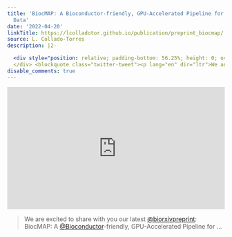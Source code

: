 ```yaml
---
title: 'BiocMAP: A Bioconductor-friendly, GPU-Accelerated Pipeline for Bisulfite-Sequencing
  Data'
date: '2022-04-20'
linkTitle: https://lcolladotor.github.io/publication/preprint_biocmap/
source: L. Collado-Torres
description: |2-

  <div style="position: relative; padding-bottom: 56.25%; height: 0; overflow: hidden;"> <iframe src="https://www.youtube.com/embed/pI8-myU8ZDs" style="position: absolute; top: 0; left: 0; width: 100%; height: 100%; border:0;" allowfullscreen title="YouTube Video"></iframe>
  </div> <blockquote class="twitter-tweet"><p lang="en" dir="ltr">We are excited to share with you our latest <a href="https://twitter.com/biorxivpreprint?ref_src=twsrc%5Etfw">@biorxivpreprint</a>: BiocMAP: A <a href="https://twitter.com/Bioconductor?ref_src=twsrc%5Etfw">@Bioconductor</a>-friendly, GPU-Accelerated Pipeline for  ...
disable_comments: true
---
```


<div style="position: relative; padding-bottom: 56.25%; height: 0; overflow: hidden;"> <iframe src="https://www.youtube.com/embed/pI8-myU8ZDs" style="position: absolute; top: 0; left: 0; width: 100%; height: 100%; border:0;" allowfullscreen title="YouTube Video"></iframe>
</div> <blockquote class="twitter-tweet"><p lang="en" dir="ltr">We are excited to share with you our latest <a href="https://twitter.com/biorxivpreprint?ref_src=twsrc%5Etfw">@biorxivpreprint</a>: BiocMAP: A <a href="https://twitter.com/Bioconductor?ref_src=twsrc%5Etfw">@Bioconductor</a>-friendly, GPU-Accelerated Pipeline for  ...